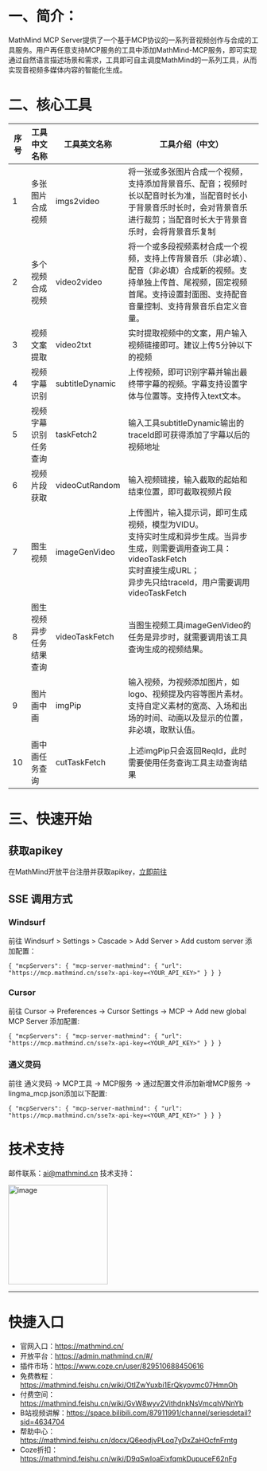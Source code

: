 # 一、简介：

MathMind MCP Server提供了一个基于MCP协议的一系列音视频创作与合成的工具服务。用户再任意支持MCP服务的工具中添加MathMind-MCP服务，即可实现通过自然语言描述场景和需求，工具即可自主调度MathMind的一系列工具，从而实现音视频多媒体内容的智能化生成。

# 二、核心工具
| 序号 | 工具中文名称 | 工具英文名称 | 工具介绍（中文） |
|----|--------------|--------------|------------------|
| 1  | 多张图片合成视频 | imgs2video | 将一张或多张图片合成一个视频，支持添加背景音乐、配音；视频时长以配音时长为准，当配音时长小于背景音乐时长时，会对背景音乐进行裁剪；当配音时长大于背景音乐时，会将背景音乐复制 |
| 2  | 多个视频合成视频 | video2video | 将一个或多段视频素材合成一个视频，支持上传背景音乐（非必填）、配音（非必填）合成新的视频。支持单独上传首、尾视频，固定视频首尾。支持设置封面图、支持配音音量控制、支持背景音乐自定义音量。 |
| 3  | 视频文案提取 | video2txt | 实时提取视频中的文案，用户输入视频链接即可。建议上传5分钟以下的视频 |
| 4  | 视频字幕识别 | subtitleDynamic | 上传视频，即可识别字幕并输出最终带字幕的视频。字幕支持设置字体与位置等。支持传入text文本。 |
| 5  | 视频字幕识别任务查询 | taskFetch2 | 输入工具subtitleDynamic输出的traceId即可获得添加了字幕以后的视频地址 |
| 6  | 视频片段获取 | videoCutRandom | 输入视频链接，输入截取的起始和结束位置，即可截取视频片段 |
| 7  | 图生视频 | imageGenVideo | 上传图片，输入提示词，即可生成视频，模型为VIDU。<br>支持实时生成和异步生成。当异步生成，则需要调用查询工具：videoTaskFetch<br>实时直接生成URL；<br>异步先只给traceId，用户需要调用videoTaskFetch |
| 8  | 图生视频异步任务结果查询 | videoTaskFetch | 当图生视频工具imageGenVideo的任务是异步时，就需要调用该工具查询生成的视频结果。 |
| 9  | 图片画中画 | imgPip | 输入视频，为视频添加图片，如logo、视频提及内容等图片素材。<br>支持自定义素材的宽高、入场和出场的时间、动画以及显示的位置，非必填，取默认值。 |
| 10 | 画中画任务查询 | cutTaskFetch | 上述imgPip只会返回ReqId，此时需要使用任务查询工具主动查询结果 |


# 三、快速开始
## 获取apikey
在MathMind开放平台注册并获取apikey，[立即前往](https://admin.mathmind.cn)

## SSE 调用方式

### Windsurf

前往 Windsurf > Settings > Cascade > Add Server > Add custom server 添加配置：


`
{
  "mcpServers": {
    "mcp-server-mathmind": {
      "url": "https://mcp.mathmind.cn/sse?x-api-key=<YOUR_API_KEY>"
    }
  }
}
`


### Cursor

前往 Cursor -> Preferences -> Cursor Settings -> MCP -> Add new global MCP Server 添加配置:

`
{
  "mcpServers": {
    "mcp-server-mathmind": {
      "url": "https://mcp.mathmind.cn/sse?x-api-key=<YOUR_API_KEY>"
    }
  }
}
`

### 通义灵码

前往 通义灵码 -> MCP工具 -> MCP服务 -> 通过配置文件添加新增MCP服务 -> lingma_mcp.json添加以下配置:

`
{
  "mcpServers": {
    "mcp-server-mathmind": {
      "url": "https://mcp.mathmind.cn/sse?x-api-key=<YOUR_API_KEY>"
    }
  }
}
`


# 技术支持

邮件联系：ai@mathmind.cn
技术支持：

<img width="200" height="200" alt="image" src="https://github.com/user-attachments/assets/f53ed106-d378-4347-aa48-91c6968b0bfe" />


--- 
# 快捷入口
- 官网入口：https://mathmind.cn/
- 开放平台：https://admin.mathmind.cn/#/
- 插件市场：https://www.coze.cn/user/829510688450616
- 免费教程：https://mathmind.feishu.cn/wiki/OtIZwYuxbi1ErQkyovmc07HmnOh
- 付费空间：https://mathmind.feishu.cn/wiki/GvW8wyv2VithdnkNsVmcqhVNnYb
- B站视频讲解：https://space.bilibili.com/87911991/channel/seriesdetail?sid=4634704
- 帮助中心：https://mathmind.feishu.cn/docx/Q6eodjvPLoq7yDxZaHOcfnFrntg
- Coze折扣：https://mathmind.feishu.cn/wiki/D9qSwIoaEixfqmkDupuceF62nFg
